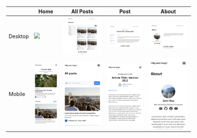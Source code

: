 || Home | All Posts | Post | About |
| --- | --- | --- | --- | --- |
| Desktop | ![](./preview/home_desktop.png) | ![](./preview/all_post_desktop.png) | ![](./preview/post_desktop.png) | ![](./preview/about_desktop.png) |	
| Mobile | ![](./preview/home_mobile.png) | ![](./preview/all_post_mobile.png) | ![](./preview/post_mobile.png) | ![](./preview/about_mobile.png) |